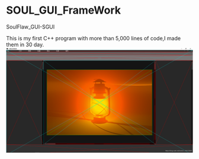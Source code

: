 # SOUL_GUI_FrameWork

SoulFlaw_GUI-SGUI

This is my first C++ program with more than 5,000 lines of code,I made them in 30 day.
![](https://github.com/PluginsX/SOUL_GUI_FrameWork/blob/master/Preview.png)
